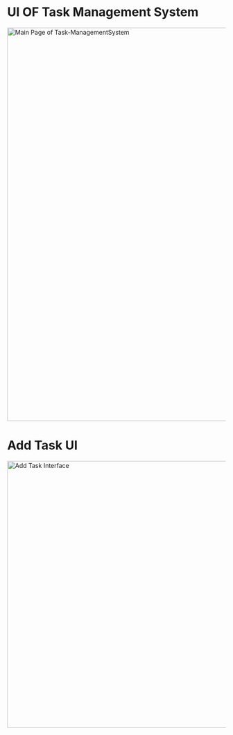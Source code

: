 # UI OF Task Management System

<img width="905" alt="Main Page of Task-ManagementSystem" src="https://github.com/user-attachments/assets/10a35fca-f8e5-403c-93af-da45a6c4bdba" />

# Add Task UI

<img width="614" alt="Add Task Interface" src="https://github.com/user-attachments/assets/bbf3f5d0-573f-40ce-9768-fa3819226692" />
